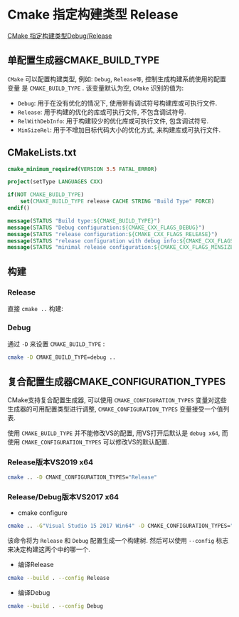 # Cmake 指定构建类型 Release

[CMake 指定构建类型Debug/Release](https://blog.csdn.net/weixin_39766005/article/details/122439200)

## 单配置生成器CMAKE_BUILD_TYPE

`CMake` 可以配置构建类型, 例如: `Debug`, `Release等`,
控制生成构建系统使用的配置变量 是 `CMAKE_BUILD_TYPE` .
该变量默认为空, `CMake` 识别的值为:

+ `Debug`: 用于在没有优化的情况下, 使用带有调试符号构建库或可执行文件.
+ `Release`: 用于构建的优化的库或可执行文件, 不包含调试符号.
+ `RelWithDebInfo`: 用于构建较少的优化库或可执行文件, 包含调试符号.
+ `MinSizeRel`: 用于不增加目标代码大小的优化方式, 来构建库或可执行文件.

## CMakeLists.txt

```cmake
cmake_minimum_required(VERSION 3.5 FATAL_ERROR)

project(setType LANGUAGES CXX)

if(NOT CMAKE_BUILD_TYPE)
    set(CMAKE_BUILD_TYPE release CACHE STRING "Build Type" FORCE)
endif()

message(STATUS "Build type:${CMAKE_BUILD_TYPE}")
message(STATUS "Debug configuration:${CMAKE_CXX_FLAGS_DEBUG}")
message(STATUS "release configuration:${CMAKE_CXX_FLAGS_RELEASE}")
message(STATUS "release configuration with debug info:${CMAKE_CXX_FLAGS_RELWITHDEBINFO}")
message(STATUS "minimal release configuration:${CMAKE_CXX_FLAGS_MINSIZEREL}")
```

## 构建

### Release

直接 `cmake ..` 构建:

### Debug

通过 `-D` 来设置 `CMAKE_BUILD_TYPE` :

```bash
cmake -D CMAKE_BUILD_TYPE=debug ..
```

## 复合配置生成器CMAKE_CONFIGURATION_TYPES

CMake支持复合配置生成器,
可以使用 `CMAKE_CONFIGURATION_TYPES` 变量对这些生成器的可用配置类型进行调整,
`CMAKE_CONFIGURATION_TYPES` 变量接受一个值列表.

使用 `CMAKE_BUILD_TYPE` 并不能修改VS的配置, 用VS打开后默认是 `debug x64`,
而使用 `CMAKE_CONFIGURATION_TYPES` 可以修改VS的默认配置.

### Release版本VS2019 x64

```bash
cmake .. -D CMAKE_CONFIGURATION_TYPES="Release"
```

### Release/Debug版本VS2017 x64

+ cmake configure

```bash
cmake .. -G"Visual Studio 15 2017 Win64" -D CMAKE_CONFIGURATION_TYPES="Release;Debug"
```

该命令将为 `Release` 和 `Debug` 配置生成一个构建树.
然后可以使用 `--config` 标志来决定构建这两个中的哪一个.

+ 编译Release

```bash
cmake --build . --config Release
```

+ 编译Debug

```bash
cmake --build . --config Debug
```
